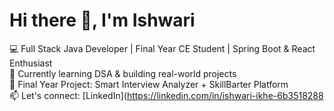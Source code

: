 # Hi there 👋, I'm Ishwari  
💻 Full Stack Java Developer | Final Year CE Student | Spring Boot & React Enthusiast  
🌱 Currently learning DSA & building real-world projects  
🚀 Final Year Project: Smart Interview Analyzer + SkillBarter Platform  
📫 Let's connect: [LinkedIn](https://linkedin.com/in/ishwari-ikhe-6b3518288
